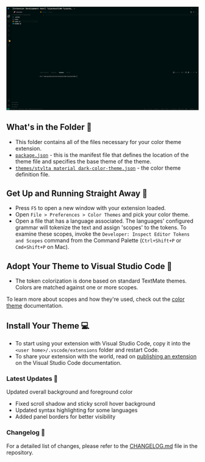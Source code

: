 <p align="center">
  <img src="https://raw.githubusercontent.com/TylerAustInW/stylta-material-dark/refs/heads/Quickstart-MD/images/Showcase.png" alt="Stylta Material Dark Showcase">
</p>

## What's in the Folder 📂

- This folder contains all of the files necessary for your color theme extension.
- [`package.json`](https://github.com/TylerAustInW/stylta-material-dark/blob/main/package.json) - this is the manifest file that defines the location of the theme file and specifies the base theme of the theme.
- [`themes/stylta material dark-color-theme.json`](https://github.com/TylerAustInW/stylta-material-dark/blob/main/themes/stylta%20material%20dark-color-theme.json) - the color theme definition file.

## Get Up and Running Straight Away 🚀

- Press `F5` to open a new window with your extension loaded.
- Open `File > Preferences > Color Themes` and pick your color theme.
- Open a file that has a language associated. The languages' configured grammar will tokenize the text and assign 'scopes' to the tokens. To examine these scopes, invoke the `Developer: Inspect Editor Tokens and Scopes` command from the Command Palette (`Ctrl+Shift+P` or `Cmd+Shift+P` on Mac).

## Adopt Your Theme to Visual Studio Code 🎨

- The token colorization is done based on standard TextMate themes. Colors are matched against one or more scopes.

To learn more about scopes and how they're used, check out the [color theme](https://code.visualstudio.com/api/extension-guides/color-theme) documentation.

## Install Your Theme 💻

- To start using your extension with Visual Studio Code, copy it into the `<user home>/.vscode/extensions` folder and restart Code.
- To share your extension with the world, read on [publishing an extension](https://code.visualstudio.com/docs) on the Visual Studio Code documentation.

### Latest Updates 📝

Updated overall background and foreground color

- Fixed scroll shadow and sticky scroll hover background
- Updated syntax highlighting for some languages
- Added panel borders for better visibility

### Changelog 📜

For a detailed list of changes, please refer to the [CHANGELOG.md](https://github.com/TylerAustInW/stylta-material-dark/blob/main/CHANGELOG.md) file in the repository.
